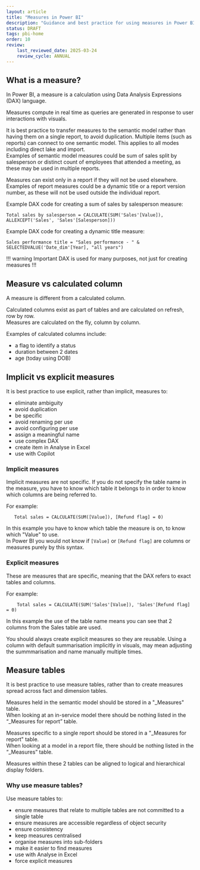 ```yaml
---
layout: article
title: "Measures in Power BI"
description: "Guidance and best practice for using measures in Power BI"
status: DRAFT
tags: pbi-home
order: 10
review:
    last_reviewed_date: 2025-03-24
    review_cycle: ANNUAL
---
```

## What is a measure?  
  
In Power BI, a measure is a calculation using Data Analysis Expressions (DAX) language.  
  
Measures compute in real time as queries are generated in response to user interactions with visuals.  

It is best practice to transfer measures to the semantic model rather than having them on a single report, to avoid duplication. Multiple items (such as reports) can connect to one semantic model. This applies to all modes including direct lake and import.  
Examples of semantic model measures could be sum of sales split by salesperson or distinct count of employees that attended a meeting, as these may be used in multiple reports.  
  
Measures can exist only in a report if they will not be used elsewhere.  
Examples of report measures could be a dynamic title or a report version number, as these will not be used outside the individual report.  
  
Example DAX code for creating a sum of sales by salesperson measure:  
  
```
Total sales by salesperson = CALCULATE(SUM('Sales'[Value]), ALLEXCEPT('Sales', 'Sales'[Salesperson]))

```

Example DAX code for creating a dynamic title measure:  

```
Sales performance title = "Sales performance - " & SELECTEDVALUE('Date_dim'[Year], "all years")

```
  
!!! warning Important
DAX is used for many purposes, not just for creating measures
!!!  
  
## Measure vs calculated column  
  
A measure is different from a calculated column.  
  
Calculated columns exist as part of tables and are calculated on refresh, row by row.  
Measures are calculated on the fly, column by column.  
  
Examples of calculated columns include:

- a flag to identify a status
- duration between 2 dates
- age (today using DOB)  
  
## Implicit vs explicit measures  
  
It is best practice to use explicit, rather than implicit, measures to:  
  
- eliminate ambiguity
- avoid duplication
- be specific
- avoid renaming per use
- avoid configuring per use
- assign a meaningful name
- use complex DAX
- create item in Analyse in Excel
- use with Copilot    

### Implicit measures  
  
Implicit measures are not specific. If you do not specify the table name in the measure, you have to know which table it belongs to in order to know which columns are being referred to.  
  
For example:  
  
 ```
    Total sales = CALCULATE(SUM([Value]), [Refund flag] = 0)  

```  
In this example you have to know which table the measure is on, to know which "Value" to use.  
In Power BI you would not know if `[Value]` or `[Refund flag]` are columns or measures purely by this syntax.  

### Explicit measures  
  
These are measures that are specific, meaning that the DAX refers to exact tables and columns.  
  
For example:  
  
 ```
     Total sales = CALCULATE(SUM('Sales'[Value]), 'Sales'[Refund flag] = 0)  

```  
In this example the use of the table name means you can see that 2 columns from the Sales table are used.  
  
You should always create explicit measures so they are reusable. Using a column with default summarisation implicitly in visuals, may mean adjusting the summmarisation and name manually multiple times.  
  
## Measure tables  
  
It is best practice to use measure tables, rather than to create measures spread across fact and dimension tables.  
  
Measures held in the semantic model should be stored in a "_Measures" table.  
When looking at an in-service model there should be nothing listed in the “_Measures for report” table.  
  
Measures specific to a single report should be stored in a "_Measures for report" table.  
When looking at a model in a report file, there should be nothing listed in the “_Measures” table.

Measures within these 2 tables can be aligned to logical and hierarchical display folders.  
  
### Why use measure tables?  
  
Use measure tables to:  
  
- ensure measures that relate to multiple tables are not committed to a single table
- ensure measures are accessible regardless of object security
- ensure consistency
- keep measures centralised
- organise measures into sub-folders
- make it easier to find measures
- use with Analyse in Excel
- force explicit measures